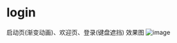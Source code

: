 # login
启动页(渐变动画)、欢迎页、登录(键盘遮挡)
效果图
![image](https://github.com/Nunugao/login/raw/Assets.xcassets/ggg.gif)
